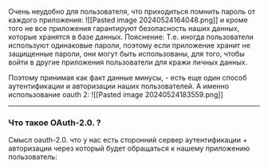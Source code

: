 Очень неудобно для пользователя, что приходиться помнить пароль от каждого приложения:
![[Pasted image 20240524164048.png]]
и кроме того не все приложения гарантируют безопасность наших данных, которые хранятся в базе данных.
Пояснение: Т.е. иногда пользователи используют одинаковые пароли, поэтому если приложение хранит не защищенные пароли, они могут быть использованы, для того, чтобы войти в другие приложения пользователи для кражи личных данных.

Поэтому принимая как факт данные минусы, - есть еще один способ аутентификации и авторизации наших пользователей. А именно использование oauth 2:
![[Pasted image 20240524183559.png]]

---

### Что такое OAuth-2.0. ?

Смысл oauth-2.0. что у нас есть сторонний сервер аутентификации + авторизации через который будет обращаться к нашему приложению пользователь: